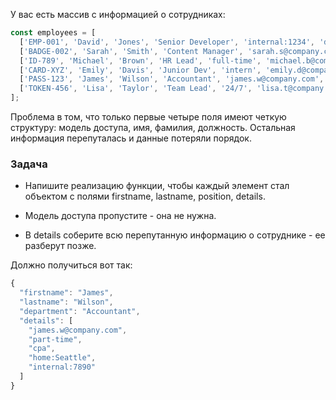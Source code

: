 У вас есть массив с информацией о сотрудниках:

```javascript
const employees = [
  ['EMP-001', 'David', 'Jones', 'Senior Developer', 'internal:1234', 'david.j@company.com', 'home:NYC', 'skype:david-jones'],
  ['BADGE-002', 'Sarah', 'Smith', 'Content Manager', 'sarah.s@company.com', 'remote', 'internal:5678', 'home:Boston'],
  ['ID-789', 'Michael', 'Brown', 'HR Lead', 'full-time', 'michael.b@company.com', 'home:Chicago', 'internal:9012', '5 years exp'],
  ['CARD-XYZ', 'Emily', 'Davis', 'Junior Dev', 'intern', 'emily.d@company.com', 'internal:3456'],
  ['PASS-123', 'James', 'Wilson', 'Accountant', 'james.w@company.com', 'part-time', 'cpa', 'home:Seattle', 'internal:7890'],
  ['TOKEN-456', 'Lisa', 'Taylor', 'Team Lead', '24/7', 'lisa.t@company.com', 'internal:1234', 'emergency:555-1234']
];
```

Проблема в том, что только первые четыре поля имеют четкую структуру: модель доступа, имя, фамилия, должность. Остальная информация перепуталась и данные потеряли порядок.

### Задача

* Напишите реализацию функции, чтобы каждый элемент стал объектом с полями firstname, lastname, position, details.

* Модель доступа пропустите - она не нужна.

* В details соберите всю перепутанную информацию о сотруднике - ее разберут позже.

Должно получиться вот так:

```javascript
{
  "firstname": "James",
  "lastname": "Wilson",
  "department": "Accountant",
  "details": [
    "james.w@company.com",
    "part-time",
    "cpa",
    "home:Seattle",
    "internal:7890"
  ]
} 
```
